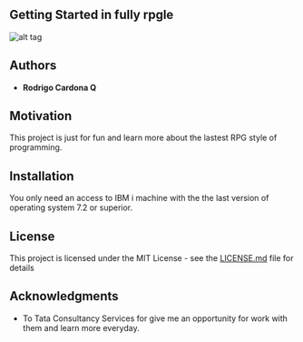 

## Getting Started in fully rpgle

![alt tag](http://sxh1b2g2g4f2w04gm2piih1u.wpengine.netdna-cdn.com/wp-content/uploads/2016/05/11.-Alien-1-696x464.jpg)


## Authors

* **Rodrigo Cardona Q** 

## Motivation

This project is just for fun and learn more about the lastest RPG style of programming.

## Installation

You only need an access to IBM i machine with the the last version of operating system 7.2 or superior.

## License

This project is licensed under the MIT License - see the [LICENSE.md](LICENSE.md) file for details

## Acknowledgments

* To Tata Consultancy Services for give me an opportunity for work with them and learn more everyday.
